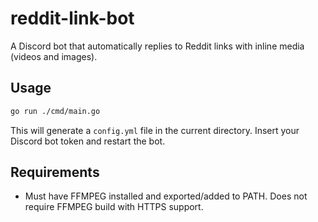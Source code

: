 # reddit-link-bot

A Discord bot that automatically replies to Reddit links with inline media (videos and images).

## Usage

```bash
go run ./cmd/main.go
```

This will generate a `config.yml` file in the current directory. Insert your Discord bot token and restart the bot.

## Requirements

- Must have FFMPEG installed and exported/added to PATH. Does not require FFMPEG build with HTTPS support.
